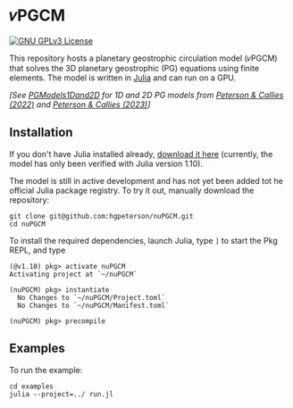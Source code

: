 # 𝜈PGCM

[![GNU GPLv3 License](https://img.shields.io/badge/License-GNU%20GPL-blue)](https://www.gnu.org/licenses/gpl-3.0.en.html)

This repository hosts a planetary geostrophic circulation model (𝜈PGCM) that solves the 3D planetary geostrophic (PG) equations using finite elements.
The model is written in [Julia](https://julialang.org/) and can run on a GPU.

*[See [PGModels1Dand2D](https://github.com/hgpeterson/PGModels1Dand2D) for 1D and 2D PG models from [Peterson & Callies (2022)](https://doi.org/10.1175/JPO-D-21-0173.1) and [Peterson & Callies (2023)](https://doi.org/10.1175/JPO-D-22-0082.1)]*

## Installation

If you don't have Julia installed already, [download it here](https://julialang.org/downloads/) (currently, the model has only been verified with Julia version 1.10).

The model is still in active development and has not yet been added tot he official Julia package registry.
To try it out, manually download the repository:
```
git clone git@github.com:hgpeterson/nuPGCM.git
cd nuPGCM
```
To install the required dependencies, launch Julia, type `]` to start the Pkg REPL, and type
```
(@v1.10) pkg> activate nuPGCM
Activating project at `~/nuPGCM`

(nuPGCM) pkg> instantiate
  No Changes to `~/nuPGCM/Project.toml`
  No Changes to `~/nuPGCM/Manifest.toml`

(nuPGCM) pkg> precompile
```

## Examples

To run the example:
```
cd examples
julia --project=../ run.jl
```